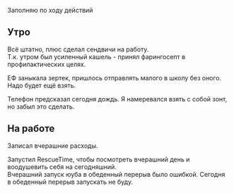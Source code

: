 Заполняю по ходу действий
## Утро
Всё штатно, плюс сделал сендвичи на работу.  
Т.к. утром был усиленный кашель - принял фарингосепт в профилактических целях.

ЕФ заныкала зертек, пришлось отправлять малого в школу без оного. Надо будет ещё взять.

Телефон предсказал сегодня дождь. Я намеревался взять с собой зонт, но забыл это сделать.
## На работе
Записал вчерашние расходы.

Запустил RescueTime, чтобы посмотреть вчерашний день и воодушевить себя на сегодняшний.  
Вчерашний запуск юуба в обеденный перерыв было ошибкой. Сегодня в обеденный перерыв запускать не буду.

